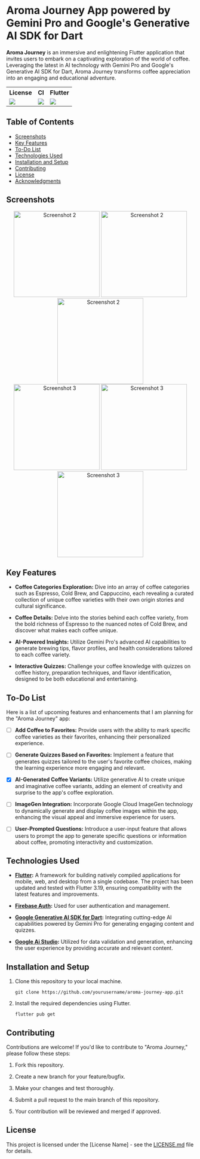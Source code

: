 # Aroma Journey App powered by Gemini Pro and Google's Generative AI SDK for Dart

**Aroma Journey** is an immersive and enlightening Flutter application that invites users to embark on a captivating exploration of the world of coffee. Leveraging the latest in AI technology with Gemini Pro and Google's Generative AI SDK for Dart, Aroma Journey transforms coffee appreciation into an engaging and educational adventure.


<table style="width:100%">
  <tr>
    <th>License</th>
    <th>CI</th>
    <th>Flutter</th>
  </tr>
  <tr>
    <td>
        <img src="https://img.shields.io/static/v1?label=License&message=MIT&color=blue"/>
    </td>
    <td>
        <a href="https://codemagic.io/apps/64fb84da8ddef7a6caff3441/64fb84da8ddef7a6caff3440/latest_build" target="_blank">
            <img src="https://api.codemagic.io/apps/64fb84da8ddef7a6caff3441/64fb84da8ddef7a6caff3440/status_badge.svg"/>
        </a>
    </td>
    <td>
        <img src="https://img.shields.io/static/v1?label=Flutter&message=3.19.0&color=blue"/>
    </td>
  </tr>
</table>


## Table of Contents
- [Screenshots](#screenshots)
- [Key Features](#key-features)
- [To-Do List](#to-do-list)
- [Technologies Used](#technologies-used)
- [Installation and Setup](#installation-and-setup)
- [Contributing](#contributing)
- [License](#license)
- [Acknowledgments](#acknowledgments)

## Screenshots
<div align="center">
  <img src="screenshot/1.png" alt="Screenshot 2" width="230">
  <img src="screenshot/2.png" alt="Screenshot 2" width="230">
  <img src="screenshot/3.png" alt="Screenshot 2" width="230"> 
</div>
<div align="center">
  <img src="screenshot/4.png" alt="Screenshot 3" width="230">
  <img src="screenshot/5.png" alt="Screenshot 3" width="230">
  <img src="screenshot/6.png" alt="Screenshot 3" width="230">
</div>

## Key Features

- **Coffee Categories Exploration:** Dive into an array of coffee categories such as Espresso, Cold Brew, and Cappuccino, each revealing a curated collection of unique coffee varieties with their own origin stories and cultural significance.

- **Coffee Details:** Delve into the stories behind each coffee variety, from the bold richness of Espresso to the nuanced notes of Cold Brew, and discover what makes each coffee unique.

- **AI-Powered Insights:** Utilize Gemini Pro's advanced AI capabilities to generate brewing tips, flavor profiles, and health considerations tailored to each coffee variety.

- **Interactive Quizzes:** Challenge your coffee knowledge with quizzes on coffee history, preparation techniques, and flavor identification, designed to be both educational and entertaining.

## To-Do List
Here is a list of upcoming features and enhancements that I am planning for the "Aroma Journey" app:

- [ ] **Add Coffee to Favorites:** Provide users with the ability to mark specific coffee varieties as their favorites, enhancing their personalized experience.

- [ ] **Generate Quizzes Based on Favorites:** Implement a feature that generates quizzes tailored to the user's favorite coffee choices, making the learning experience more engaging and relevant.

- [x] **AI-Generated Coffee Variants:** Utilize generative AI to create unique and imaginative coffee variants, adding an element of creativity and surprise to the app's coffee exploration.

- [ ] **ImageGen Integration:** Incorporate Google Cloud ImageGen technology to dynamically generate and display coffee images within the app, enhancing the visual appeal and immersive experience for users.

- [ ] **User-Prompted Questions:** Introduce a user-input feature that allows users to prompt the app to generate specific questions or information about coffee, promoting interactivity and customization.

## Technologies Used

- **[Flutter](https://flutter.dev/):** A framework for building natively compiled applications for mobile, web, and desktop from a single codebase. The project has been updated and tested with Flutter 3.19, ensuring compatibility with the latest features and improvements.

- **[Firebase Auth](https://firebase.google.com/):** Used for user authentication and management.

- **[Google Generative AI SDK for Dart](https://pub.dev/packages/google_generative_ai):** Integrating cutting-edge AI capabilities powered by Gemini Pro for generating engaging content and quizzes.

- **[Google Ai Studio](https://ai.google.dev/tutorials/ai-studio_quickstart):** Utilized for data validation and generation, enhancing the user experience by providing accurate and relevant content.

## Installation and Setup
1. Clone this repository to your local machine.

    ```
    git clone https://github.com/yourusername/aroma-journey-app.git
    ```

2. Install the required dependencies using Flutter.

    ```
    flutter pub get
    ```

## Contributing

Contributions are welcome! If you'd like to contribute to "Aroma Journey," please follow these steps:

1. Fork this repository.

2. Create a new branch for your feature/bugfix.

3. Make your changes and test thoroughly.

4. Submit a pull request to the main branch of this repository.

5. Your contribution will be reviewed and merged if approved.

<!-- License -->
## License
This project is licensed under the [License Name] - see the [LICENSE.md](LICENSE.md) file for details.

<!-- Acknowledgments 
## Acknowledgments
...
-->
